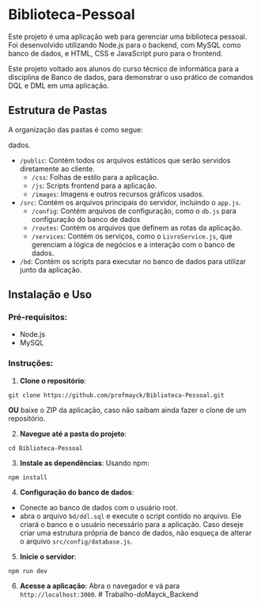 # Biblioteca-Pessoal
Este projeto é uma aplicação web para gerenciar uma biblioteca pessoal. Foi desenvolvido utilizando Node.js para o backend, com MySQL como banco de dados, e HTML, CSS e JavaScript puro para o frontend.

Este projeto voltado aos alunos do curso técnico de informática para a disciplina de Banco de dados, para demonstrar o uso prático de comandos DQL e DML em uma aplicação.



## Estrutura de Pastas

A organização das pastas é como segue:

dados.
- `/public`: Contém todos os arquivos estáticos que serão servidos diretamente ao cliente.
  - `/css`: Folhas de estilo para a aplicação.
  - `/js`: Scripts frontend para a aplicação.
  - `/images`: Imagens e outros recursos gráficos usados.
- `/src`: Contém os arquivos principais do servidor, incluindo o `app.js`.
  - `/config`: Contém arquivos de configuração, como o `db.js` para configuração do banco de dados
  - `/routes`: Contém os arquivos que definem as rotas da aplicação.
  - `/services`: Contém os serviços, como o `LivroService.js`, que gerenciam a lógica de negócios e a interação com o banco de dados.
- `/bd`: Contém os scripts para executar no banco de dados para utilizar junto da aplicação.

## Instalação e Uso

### Pré-requisitos:

- Node.js
- MySQL

### Instruções:

1. **Clone o repositório**:
```
git clone https://github.com/profmayck/Biblioteca-Pessoal.git
```
**OU** baixe o ZIP da aplicação, caso não saibam ainda fazer o clone de um repositório.

2. **Navegue até a pasta do projeto**:
```
cd Biblioteca-Pessoal
```

3. **Instale as dependências**:
Usando npm:
```
npm install
```

4. **Configuração do banco de dados**:
- Conecte ao banco de dados com o usuário root.
- abra o arquivo `bd/ddl.sql` e execute o script contido no arquivo. Ele criará o banco e o usuário necessário para a aplicação. Caso deseje criar uma estrutura própria de banco de dados, não esqueça de alterar o arquivo `src/config/database.js`.
  

5. **Inicie o servidor**:
```
npm run dev
```

6. **Acesse a aplicação**:
Abra o navegador e vá para `http://localhost:3000`.
#   T r a b a l h o - _ d o _ M a y c k _ B a c k e n d  
 